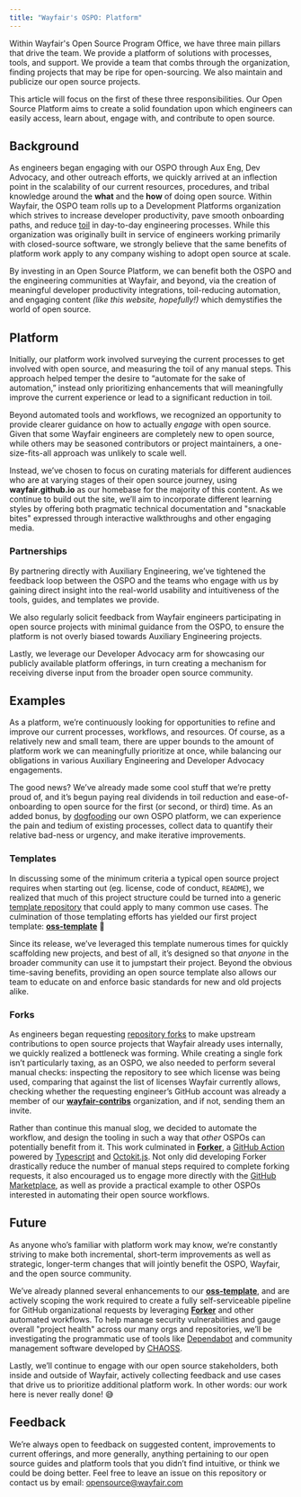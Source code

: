 ```yaml
---
title: "Wayfair's OSPO: Platform"
---
```


Within Wayfair's Open Source Program Office, we have three main pillars that drive the team. We provide a platform of solutions with processes, tools, and support. We provide a team that combs through the organization, finding projects that may be ripe for open-sourcing. We also maintain and publicize our open source projects.

This article will focus on the first of these three responsibilities. Our Open Source Platform aims to create a solid foundation upon which engineers can easily access, learn about, engage with, and contribute to open source.

## Background

As engineers began engaging with our OSPO through Aux Eng, Dev Advocacy, and other outreach efforts, we quickly arrived at an inflection point in the scalability of our current resources, procedures, and tribal knowledge around the **what** and the **how** of doing open source. Within Wayfair, the OSPO team rolls up to a Development Platforms organization which strives to increase developer productivity, pave smooth onboarding paths, and reduce [toil](https://sre.google/workbook/eliminating-toil/) in day-to-day engineering processes. While this organization was originally built in service of engineers working primarily with closed-source software, we strongly believe that the same benefits of platform work apply to any company wishing to adopt open source at scale.

By investing in an Open Source Platform, we can benefit both the OSPO and the engineering communities at Wayfair, and beyond, via the creation of meaningful developer productivity integrations, toil-reducing automation, and engaging content _(like this website, hopefully!)_ which demystifies the world of open source.

## Platform

Initially, our platform work involved surveying the current processes to get involved with open source, and measuring the toil of any manual steps. This approach helped temper the desire to “automate for the sake of automation,” instead only prioritizing enhancements that will meaningfully improve the current experience or lead to a significant reduction in toil.

Beyond automated tools and workflows, we recognized an opportunity to provide clearer guidance on how to actually _engage_ with open source. Given that some Wayfair engineers are completely new to open source, while others may be seasoned contributors or project maintainers, a one-size-fits-all approach was unlikely to scale well.

Instead, we’ve chosen to focus on curating materials for different audiences who are at varying stages of their open source journey, using **wayfair.github.io** as our homebase for the majority of this content. As we continue to build out the site, we’ll aim to incorporate different learning styles by offering both pragmatic technical documentation and "snackable bites" expressed through interactive walkthroughs and other engaging media.

### Partnerships

By partnering directly with Auxiliary Engineering, we’ve tightened the feedback loop between the OSPO and the teams who engage with us by gaining direct insight into the real-world usability and intuitiveness of the tools, guides, and templates we provide.

We also regularly solicit feedback from Wayfair engineers participating in open source projects with minimal guidance from the OSPO, to ensure the platform is not overly biased towards Auxiliary Engineering projects.

Lastly, we leverage our Developer Advocacy arm for showcasing our publicly available platform offerings, in turn creating a mechanism for receiving diverse input from the broader open source community.

## Examples

As a platform, we’re continuously looking for opportunities to refine and improve our current processes, workflows, and resources. Of course, as a relatively new and small team, there are upper bounds to the amount of platform work we can meaningfully prioritize at once, while balancing our obligations in various Auxiliary Engineering and Developer Advocacy engagements.

The good news? We’ve already made some cool stuff that we’re pretty proud of, and it’s begun paying real dividends in toil reduction and ease-of-onboarding to open source for the first (or second, or third) time. As an added bonus, by [dogfooding](https://edume.com/blog/what-is-dogfooding) our own OSPO platform, we can experience the pain and tedium of existing processes, collect data to quantify their relative bad-ness or urgency, and make iterative improvements.

### Templates

In discussing some of the minimum criteria a typical open source project requires when starting out (eg. license, code of conduct, `README`), we realized that much of this project structure could be turned into a generic [template repository](https://docs.github.com/en/repositories/creating-and-managing-repositories/creating-a-template-repository) that could apply to many common use cases. The culmination of those templating efforts has yielded our first project template: [**oss-template**](https://github.com/wayfair-incubator/oss-template) 🎉

Since its release, we’ve leveraged this template numerous times for quickly scaffolding new projects, and best of all, it’s designed so that _anyone_ in the broader community can use it to jumpstart their project. Beyond the obvious time-saving benefits, providing an open source template also allows our team to educate on and enforce basic standards for new and old projects alike.

### Forks

As engineers began requesting [repository forks](https://docs.github.com/en/get-started/quickstart/fork-a-repo) to make upstream contributions to open source projects that Wayfair already uses internally, we quickly realized a bottleneck was forming. While creating a single fork isn’t particularly taxing, as an OSPO, we also needed to perform several manual checks: inspecting the repository to see which license was being used, comparing that against the list of licenses Wayfair currently allows, checking whether the requesting engineer’s GitHub account was already a member of our [**wayfair-contribs**](https://github.com/wayfair-contribs) organization, and if not, sending them an invite.

Rather than continue this manual slog, we decided to automate the workflow, and design the tooling in such a way that _other_ OSPOs can potentially benefit from it. This work culminated in [**Forker**](https://github.com/marketplace/actions/github-forker), a [GitHub Action](https://github.com/features/actions) powered by [Typescript](https://github.com/actions/typescript-action) and [Octokit.js](https://github.com/octokit/octokit.js). Not only did developing Forker drastically reduce the number of manual steps required to complete forking requests, it also encouraged us to engage more directly with the [GitHub Marketplace](https://github.com/marketplace), as well as provide a practical example to other OSPOs interested in automating their open source workflows.

## Future

As anyone who’s familiar with platform work may know, we’re constantly striving to make both incremental, short-term improvements as well as strategic, longer-term changes that will jointly benefit the OSPO, Wayfair, and the open source community. 

We’ve already planned several enhancements to our [**oss-template**](https://github.com/wayfair-incubator/oss-template), and are actively scoping the work required to create a fully self-serviceable pipeline for GitHub organizational requests by leveraging [**Forker**](https://github.com/marketplace/actions/github-forker) and other automated workflows. To help manage security vulnerabilities and gauge overall "project health" across our many orgs and repositories, we’ll be investigating the programmatic use of tools like [Dependabot](https://dependabot.com/) and community management software developed by [CHAOSS](https://chaoss.community/).

Lastly, we’ll continue to engage with our open source stakeholders, both inside and outside of Wayfair, actively collecting feedback and use cases that drive us to prioritize additional platform work. In other words: our work here is never really done! 😅

## Feedback

We’re always open to feedback on suggested content, improvements to current offerings, and more generally, anything pertaining to our open source guides and platform tools that you didn’t find intuitive, or think we could be doing better. Feel free to leave an issue on this repository or contact us by email: opensource@wayfair.com
